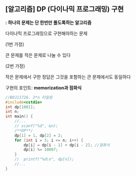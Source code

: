 ## [알고리즘] DP (다이나믹 프로그래밍) 구현

**: 하나의 문제는 단 한번만 풀도록하는 알고리즘**

다이나믹 프로그래밍으로 구현해야하는 문제

(1번 가정)

큰 문제를 작은 문제로 나눌 수 있다

(2번 가정)

작은 문제에서 구한 정답은 그것을 포함하는 큰 문제에서도 동일하다

구현의 포인트: **memorization과 점화식**

```c++
//BOJ11726. 2*n 타일링 
#include<cstdio>
int dp[1001];
int n;
int main() {
    //...
    // scanf("%d", &n);
    /**DP**/
	dp[1] = 1, dp[2] = 2;
	for (int i = 3; i <= n; i++) {
		dp[i] = dp[i - 1] + dp[i - 2]; //점화식
		dp[i] %= 10007;
	}
    //  printf("%d\n", dp[n]);
    //...
}
```

